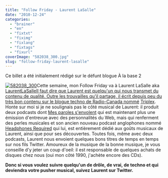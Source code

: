 ```yaml
---
title: "Follow Friday - Laurent LaSalle"
date: "2010-12-24"
categories: 
  - "brainer"
  - "en"
  - "fixtxt"
  - "fiximg"
  - "fixlang"
  - "fixtags"
  - "fixurl"
coverImage: "582038_300.jpg"
slug: "follow-friday-laurent-lasalle"
---
```


Ce billet a été initialement rédigé sur le défunt blogue À la base 2

[![](images/582038_300.jpg "582038_300")](http://fred.dev/content/uploads/2010/12/582038_300.jpg)Cette semaine, mon Follow Friday va à Laurent LaSalle aka [LaurentLaSalleIl faut dire que Laurent est quelqu'un qui nous transmet du contenu de qualité. Outre les trouvailles qu'il partage, il écrit depuis peu du très bon contenu sur le blogue techno de Radio-Canada nommé](https://twitter.com/LaurentLaSalle "Compte Twitter de Laurent LaSalle") [Triplex](https://blogues.radio-canada.ca/triplex/ "Blogue Triplex de Radio-Canada"). Honte sur moi si je ne soulignais pas le côté musical de Laurent: il produit deux podcasts dont [Mes paroles s'envolent](https://mesparolessenvolent.com/ "Blogue et podcast Mes paroles s'envolent") qui est maintenant plus une émission d'entrevue avec des personnalités du Web, mais qui renferment des perles musicales et son ancien nouveau podcast anglophones nommé [Headphones Required](https://headphonesrequired.com/ "Site Web de Headphones Required") qui lui, est entièrement dédié aux goûts musicaux de Laurent, ainsi que pour ses découvertes. Toutes fois, même avec deux podcasts, Laurent nous envoient quelques bons titres de temps en temps sur nos fils Twitter. Amoureux de la musique de la bonne musique, je vous conseille d'y jeter un coup d'oeil: il est responsable de quelques achats de disques chez nous (oui mon côté 1990, j'achète encore des CDs).

**Donc si vous voulez suivre quelqu'un de drôle, de vrai, de techno et qui deviendra votre pusher musical, suivez Laurent sur Twitter.**
